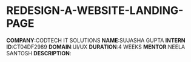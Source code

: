 # REDESIGN-A-WEBSITE-LANDING-PAGE
**COMPANY**:CODTECH IT SOLUTIONS
**NAME**:SUJASHA GUPTA
**INTERN ID**:CT04DF2989
**DOMAIN**:UI/UX
**DURATION**:4 WEEKS
**MENTOR**:NEELA SANTOSH
**DESCRIPTION**: 
